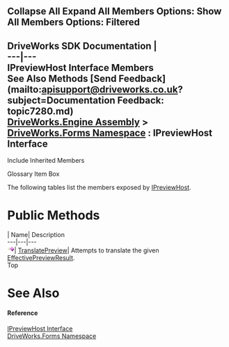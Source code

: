 Collapse All Expand All Members Options: Show All  Members Options: Filtered   
---  
DriveWorks SDK Documentation  |   
---|---  
IPreviewHost Interface Members   
See Also Methods [Send Feedback](mailto:apisupport@driveworks.co.uk?subject=Documentation Feedback: topic7280.md)  
[DriveWorks.Engine Assembly](topic2156.md) > [DriveWorks.Forms Namespace](topic7266.md) : IPreviewHost Interface  
---  
  
Include Inherited Members    


Glossary Item Box

The following tables list the members exposed by [IPreviewHost](topic7280.md).

# Public Methods

| Name| Description  
---|---|---  
![ Method](dotnetimages/Method.gif)| [TranslatePreview](topic7285.md)| Attempts to translate the given [EffectivePreviewResult](topic8075.md).   
Top

# See Also

#### Reference

[IPreviewHost Interface](topic7280.md)   
[DriveWorks.Forms Namespace](topic7266.md)


